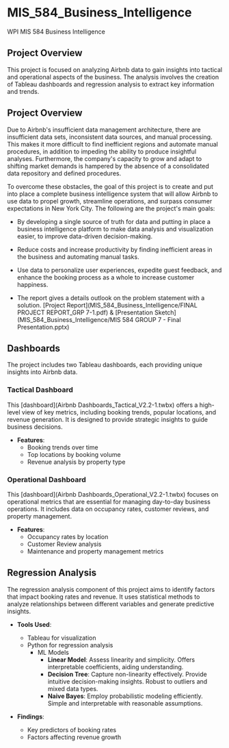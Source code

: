 # MIS_584_Business_Intelligence
WPI MIS 584 Business Intelligence

## Project Overview
This project is focused on analyzing Airbnb data to gain insights into tactical and operational aspects of the business. The analysis involves the creation of Tableau dashboards and regression analysis to extract key information and trends.

## Project Overview
Due to Airbnb's insufficient data management architecture, there are insufficient data sets, inconsistent data sources, and manual processing. This makes it more difficult to find inefficient regions and automate manual procedures, in addition to impeding the ability to produce insightful analyses. Furthermore, the company's capacity to grow and adapt to shifting market demands is hampered by the absence of a consolidated data repository and defined procedures.

To overcome these obstacles, the goal of this project is to create and put into place a complete business intelligence system that will allow Airbnb to use data to propel growth, streamline operations, and surpass consumer expectations in New York City. The following are the project's main goals:
  - By developing a single source of truth for data and putting in place a business intelligence platform to make data analysis and visualization easier, to improve data-driven decision-making.
  - Reduce costs and increase productivity by finding inefficient areas in the business and automating manual tasks.
  - Use data to personalize user experiences, expedite guest feedback, and enhance the booking process as a whole to increase customer happiness.

 - The report gives a details outlook on the problem statement with a solution. [Project Report](MIS_584_Business_Intelligence/FINAL PROJECT REPORT_GRP 7-1.pdf) & [Presentation Sketch](MIS_584_Business_Intelligence/MIS 584 GROUP 7 - Final Presentation.pptx)

## Dashboards
The project includes two Tableau dashboards, each providing unique insights into Airbnb data.

### Tactical Dashboard
This [dashboard](Airbnb Dashboards_Tactical_V2.2-1.twbx) offers a high-level view of key metrics, including booking trends, popular locations, and revenue generation. It is designed to provide strategic insights to guide business decisions.

- **Features**:
  - Booking trends over time
  - Top locations by booking volume
  - Revenue analysis by property type

### Operational Dashboard
This [dashboard](Airbnb Dashboards_Operational_V2.2-1.twbx) focuses on operational metrics that are essential for managing day-to-day business operations. It includes data on occupancy rates, customer reviews, and property management.

- **Features**:
  - Occupancy rates by location
  - Customer Review analysis
  - Maintenance and property management metrics

## Regression Analysis
The regression analysis component of this project aims to identify factors that impact booking rates and revenue. It uses statistical methods to analyze relationships between different variables and generate predictive insights.

- **Tools Used**:
  - Tableau for visualization
  - Python for regression analysis
    - ML Models
      - **Linear Model**: Assess linearity and simplicity. Offers interpretable coefficients, aiding understanding.
      - **Decision Tree**: Capture non-linearity effectively. Provide intuitive decision-making insights. Robust to outliers and mixed data types.
      - **Naive Bayes**: Employ probabilistic modeling efficiently. Simple and interpretable with reasonable assumptions.
  
- **Findings**:
  - Key predictors of booking rates
  - Factors affecting revenue growth
